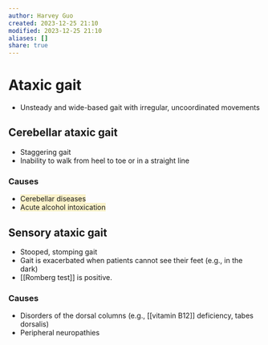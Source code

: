 ```yaml
---
author: Harvey Guo
created: 2023-12-25 21:10
modified: 2023-12-25 21:10
aliases: []
share: true
---
```


# Ataxic gait
- Unsteady and wide-based gait with irregular, uncoordinated movements
## Cerebellar ataxic gait
- Staggering gait
- Inability to walk from heel to toe or in a straight line
### Causes
- <span style="background:rgba(240, 200, 0, 0.2)">Cerebellar diseases </span>
- <span style="background:rgba(240, 200, 0, 0.2)">Acute alcohol intoxication</span>
## Sensory ataxic gait
- Stooped, stomping gait 
- Gait is exacerbated when patients cannot see their feet (e.g., in the dark)
- [[Romberg test]] is positive.
### Causes
- Disorders of the dorsal columns (e.g., [[vitamin B12]] deficiency, tabes dorsalis)
- Peripheral neuropathies